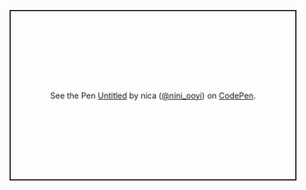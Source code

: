 <p class="codepen" data-height="300" data-default-tab="html,result" data-slug-hash="WNzMPVR" data-user="nini_ooyi" style="height: 300px; box-sizing: border-box; display: flex; align-items: center; justify-content: center; border: 2px solid; margin: 1em 0; padding: 1em;">
  <span>See the Pen <a href="https://codepen.io/nini_ooyi/pen/WNzMPVR">
  Untitled</a> by nica (<a href="https://codepen.io/nini_ooyi">@nini_ooyi</a>)
  on <a href="https://codepen.io">CodePen</a>.</span>
</p>
<script async src="https://cpwebassets.codepen.io/assets/embed/ei.js"></script>
